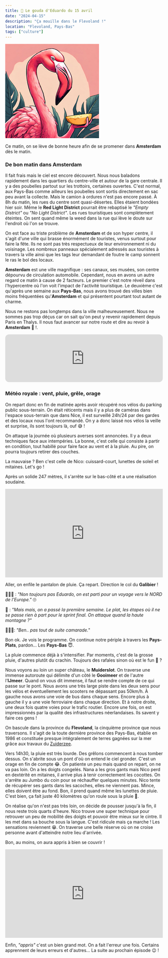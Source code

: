 ```yaml
---
title: 🧀 Le gouda d'Eduardo du 15 avril
date: "2024-04-15"
description: "Ça mouille dans le Flevoland !"
location: "Flevoland, Pays-Bas"
tags: ["culture"]
---
```


![Gouda d'Eduardo](../gouda_eduardo.png)

Ce matin, on se lève de bonne heure afin de se promener dans **Amsterdam** dès le matin.

### De bon matin dans Amsterdam

Il fait frais mais le ciel est encore découvert. Nous nous baladons rapidement dans les quartiers du centre-ville et autour de la gare centrale. Il y a des poubelles partout sur les trottoirs, certaines ouvertes. C'est normal, aux Pays-Bas comme ailleurs les poubelles sont sortis directement en sac peu avant la collecte. Mais le camion à ordures n'est pas encore passé. À 8h du matin, les rues du centre sont quasi-désertes. Elles étaient bondées hier soir. Même le **Red Light District** pourrait être rebaptisé le _"Empty District"_ ou _"No Light District"_. Les rues touristiques sont complètement éteintes. On sent quand même la weed dans la rue qui lève le doute sur l'endroit où l'on se trouve.

On est face au triste problème de **Amsterdam** et de son hyper centre, il s'agit d'une ville qui brasse énormément de touristes, venus surtout pour faire la fête. Ils ne sont pas très respectueux de leur environnement ni du voisinage. Les nombreux panneaux spécialement adressés aux touristes à travers la ville ainsi que les tags leur demandant de foutre le camp sonnent le ras le bol des locaux.

**Amsterdam** est une ville magnifique : ses canaux, ses musées, son centre dépourvu de circulation automobile. Cependant, nous en avons un autre regard ce matin à cause de 2 facteurs. Le premier c'est notre réveil dans l'hypercentre où l'on voit l'impact de l'activité touristique. Le deuxième c'est qu'après une semaine aux **Pays-Bas**, nous avons trouvé des villes bien moins fréquentées qu'**Amsterdam** et qui présentent pourtant tout autant de charme.

Nous ne restons pas longtemps dans la ville malheureusement. Nous ne sommes pas trop déçus car on sait qu'on peut y revenir rapidement depuis Paris en Thalys. Il nous faut avancer sur notre route et dire au revoir à **Amsterdam** 🙂 !.

<iframe style="border-radius:12px" src="https://open.spotify.com/embed/track/4IRHwIZHzlHT1FQpRa5RdE?utm_source=generator" width="100%" height="152" frameBorder="0" allow="autoplay; clipboard-write; encrypted-media; picture-in-picture" loading="lazy"></iframe>

### Météo royale : vent, pluie, grêle, orage

On repart donc en fin de matinée après avoir récupéré nos vélos du parking public sous-terrain. On était réticents mais il y a plus de caméras dans l'espace sous-terrain que dans Nice, il est surveillé 24h/24 par des gardes et des locaux nous l'ont recommandé. On y a donc laissé nos vélos la veille et surprise, ils sont toujours là, ouf 😅 !

On attaque la journée où plusieurs averses sont annoncées. Il y a deux techniques face aux intempéries. La bonne, c'est celle qui consiste à partir en condition, tout habillé pour faire face au vent et à la pluie. Au pire, on pourra toujours retirer des couches.

La mauvaise ? Ben c'est celle de Nico: cuissard-court, lunettes de soleil et mitaines. Let's go !

Après un solide 247 mètres, il s'arrête sur le bas-côté et a une réalisation soudaine.

<div style="width: 100%; height: 0; position: relative; padding-bottom: 56%;"><iframe src="https://giphy.com/embed/jRfK3GAUZrtrv3dO6m" style="top: 0; left: 0; width: 100%; height: 100%; position: absolute; border: 0;" allowfullscreen scrolling="no" allow="encrypted-media;" class="giphy-embed"></iframe></div>

Aller, on enfile le pantalon de pluie. Ça repart. Direction le col du **Galibier** !

🤦🏼‍♂️ : _"Non toujours pas Eduardo, on est parti pour un voyage vers le NORD de l'Europe."_ 🙄

🦩 : _"Mais mais, on a passé la première semaine. Le plat, les étapes où il ne se passe rien à part pour le sprint final. On attaque quand la haute montagne ?"_

🤷🏼‍♂️: _"Ben.. pas tout de suite camarade._"

Bon ok. Je vois le programme. On continue notre périple à travers les **Pays-Plats**, pardon... Les **Pays-Bas** 😇.

La pluie commence déjà à s'intensifier. Par moments, c'est de la grosse pluie, d'autres plutôt du crachin. Toujours des rafales sinon où est le fun 😬 ?

Nous voyons au loin un super château, le **Muiderslot**. On traverse une immense autoroute qui délimite d'un côté le **Gooimeer** et de l'autre l'**IJmeer**. Quand on vous dit immense, il faut se rendre compte de ce qui passe sur le pont. Nous avons une très large piste dans les deux sens pour les vélos et éventuellement les scooters ne dépassant pas 50km/h. À gauche nous avons une voie de bus dans chaque sens. Encore plus à gauche il y a une voie ferroviaire dans chaque direction. Et à notre droite, une deux fois quatre voies pour le trafic routier. Encore une fois, on est impressionnés par la qualité des infrastructures néerlandaises. Ils savent y faire ces gens !

On bascule dans la province du **Flevoland**, la cinquième province que nous traversons. Il s'agit de la toute dernière province des Pays-Bas, établie en 1986 et constituée presque intégralement de terres gagnées sur la mer grâce aux travaux du [Zuiderzee](https://fr.wikipedia.org/wiki/Travaux_du_Zuiderzee).

Vers 14h30, la pluie est très lourde. Des grêlons commencent à nous tomber dessus. On s'abrite sous un pont d'où on entend le ciel gronder. C'est un orage en fin de compte 😂. On patiente un peu mais quand on repart, on ne va pas loin. On a les doigts congelés. Nana a les gros gants mais Nico perd en dextérité en mitaines, il arrive plus à tenir correctement les cocottes. On s'arrête au Jumbo du coin pour se réchauffer quelques minutes. Nico tente de récupérer ses gants dans les sacoches, elles ne viennent pas. Mince, elles doivent être au fond. Bon, il prend quand même les lunettes de pluie. C'est bien, ça fait juste 40 kilomètres qu'on roule sous la pluie 🤣.

On réalise qu'on n'est pas très loin, on décide de pousser jusqu'à la fin, il nous reste trois quarts d'heure. Nico trouve une super technique pour retrouver un peu de mobilité des doigts et pouvoir être mieux sur le cintre. Il les met dans sa bouche sous la langue. C'est ridicule mais ça marche ! Les sensations reviennent 😁. On traverse une belle réserve où on ne croise personne avant d'atteindre notre lieu d'arrivée.

Bon, au moins, on aura appris à bien se couvrir !

<div style="width: 100%; height: 0; position: relative; padding-bottom: 56%;"><iframe src="https://giphy.com/embed/c4sF8kUpkL1Cw" style="top: 0; left: 0; width: 100%; height: 100%; position: absolute; border: 0;" allowfullscreen scrolling="no" allow="encrypted-media;" class="giphy-embed"></iframe></div>

Enfin, _"appris"_ c'est un bien grand mot. On a fait l'erreur une fois. Certains apprennent de leurs erreurs et d'autres... La suite au prochain épisode 😉 !
